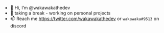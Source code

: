- 👋 Hi, I’m @wakawakathedev
- 👀 taking a break - working on personal projects
- 📫 Reach me https://twitter.com/wakawakathedev or `wakawaka#9513` on discord
